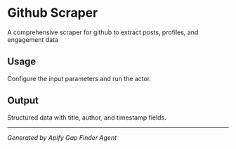 # Github Scraper

A comprehensive scraper for github to extract posts, profiles, and engagement data

## Usage

Configure the input parameters and run the actor.

## Output

Structured data with title, author, and timestamp fields.

---

*Generated by Apify Gap Finder Agent*
